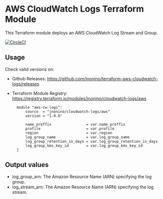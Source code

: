 # AWS CloudWatch Logs Terraform Module #

This Terraform module deploys an AWS CloudWatch Log Stream and Group.

[![CircleCI](https://circleci.com/gh/jnonino/terraform-aws-cloudwatch-logs/tree/master.svg?style=svg)](https://circleci.com/gh/jnonino/terraform-aws-cloudwatch-logs/tree/master)

## Usage

Check valid versions on:
* Github Releases: <https://github.com/jnonino/terraform-aws-cloudwatch-logs/releases>
* Terraform Module Registry: <https://registry.terraform.io/modules/jnonino/cloudwatch-logs/aws>

        module "aws-cw-logs": 
            source  = "jnonino/cloudwatch-logs/aws"
            version = "1.0.0"

            name_preffix                = var.name_preffix
            profile                     = var.profile
            region                      = var.region
            log_group_name              = var.log_group_name
            log_group_retention_in_days = var.log_group_retention_in_days
            log_group_kms_key_id        = var.log_group_kms_key_id
        }

## Output values

* log_group_arn: The Amazon Resource Name (ARN) specifying the log group.
* log_stream_arn: The Amazon Resource Name (ARN) specifying the log stream.
